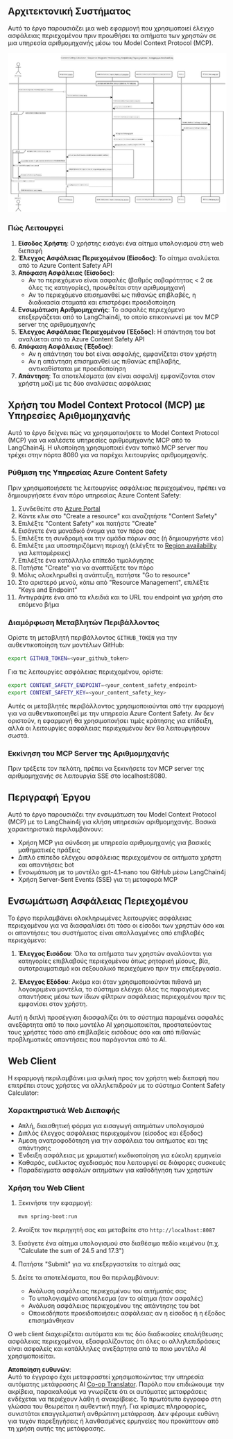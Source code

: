 <!--
CO_OP_TRANSLATOR_METADATA:
{
  "original_hash": "e5ea5e7582f70008ea9bec3b3820f20a",
  "translation_date": "2025-07-13T23:16:22+00:00",
  "source_file": "04-PracticalImplementation/samples/java/containerapp/README.md",
  "language_code": "el"
}
-->
## Αρχιτεκτονική Συστήματος

Αυτό το έργο παρουσιάζει μια web εφαρμογή που χρησιμοποιεί έλεγχο ασφάλειας περιεχομένου πριν προωθήσει τα αιτήματα των χρηστών σε μια υπηρεσία αριθμομηχανής μέσω του Model Context Protocol (MCP).

![System Architecture Diagram](../../../../../../translated_images/plant.b079fed84e945b7c2978993a16163bb53f0517cfe3548d2e442ff40d619ba4b4.el.png)

### Πώς Λειτουργεί

1. **Είσοδος Χρήστη**: Ο χρήστης εισάγει ένα αίτημα υπολογισμού στη web διεπαφή  
2. **Έλεγχος Ασφάλειας Περιεχομένου (Είσοδος)**: Το αίτημα αναλύεται από το Azure Content Safety API  
3. **Απόφαση Ασφάλειας (Είσοδος)**:  
   - Αν το περιεχόμενο είναι ασφαλές (βαθμός σοβαρότητας < 2 σε όλες τις κατηγορίες), προωθείται στην αριθμομηχανή  
   - Αν το περιεχόμενο επισημανθεί ως πιθανώς επιβλαβές, η διαδικασία σταματά και επιστρέφει προειδοποίηση  
4. **Ενσωμάτωση Αριθμομηχανής**: Το ασφαλές περιεχόμενο επεξεργάζεται από το LangChain4j, το οποίο επικοινωνεί με τον MCP server της αριθμομηχανής  
5. **Έλεγχος Ασφάλειας Περιεχομένου (Έξοδος)**: Η απάντηση του bot αναλύεται από το Azure Content Safety API  
6. **Απόφαση Ασφάλειας (Έξοδος)**:  
   - Αν η απάντηση του bot είναι ασφαλής, εμφανίζεται στον χρήστη  
   - Αν η απάντηση επισημανθεί ως πιθανώς επιβλαβής, αντικαθίσταται με προειδοποίηση  
7. **Απάντηση**: Τα αποτελέσματα (αν είναι ασφαλή) εμφανίζονται στον χρήστη μαζί με τις δύο αναλύσεις ασφάλειας

## Χρήση του Model Context Protocol (MCP) με Υπηρεσίες Αριθμομηχανής

Αυτό το έργο δείχνει πώς να χρησιμοποιήσετε το Model Context Protocol (MCP) για να καλέσετε υπηρεσίες αριθμομηχανής MCP από το LangChain4j. Η υλοποίηση χρησιμοποιεί έναν τοπικό MCP server που τρέχει στην πόρτα 8080 για να παρέχει λειτουργίες αριθμομηχανής.

### Ρύθμιση της Υπηρεσίας Azure Content Safety

Πριν χρησιμοποιήσετε τις λειτουργίες ασφάλειας περιεχομένου, πρέπει να δημιουργήσετε έναν πόρο υπηρεσίας Azure Content Safety:

1. Συνδεθείτε στο [Azure Portal](https://portal.azure.com)  
2. Κάντε κλικ στο "Create a resource" και αναζητήστε "Content Safety"  
3. Επιλέξτε "Content Safety" και πατήστε "Create"  
4. Εισάγετε ένα μοναδικό όνομα για τον πόρο σας  
5. Επιλέξτε τη συνδρομή και την ομάδα πόρων σας (ή δημιουργήστε νέα)  
6. Επιλέξτε μια υποστηριζόμενη περιοχή (ελέγξτε το [Region availability](https://azure.microsoft.com/en-us/global-infrastructure/services/?products=cognitive-services) για λεπτομέρειες)  
7. Επιλέξτε ένα κατάλληλο επίπεδο τιμολόγησης  
8. Πατήστε "Create" για να αναπτύξετε τον πόρο  
9. Μόλις ολοκληρωθεί η ανάπτυξη, πατήστε "Go to resource"  
10. Στο αριστερό μενού, κάτω από "Resource Management", επιλέξτε "Keys and Endpoint"  
11. Αντιγράψτε ένα από τα κλειδιά και το URL του endpoint για χρήση στο επόμενο βήμα

### Διαμόρφωση Μεταβλητών Περιβάλλοντος

Ορίστε τη μεταβλητή περιβάλλοντος `GITHUB_TOKEN` για την αυθεντικοποίηση των μοντέλων GitHub:  
```sh
export GITHUB_TOKEN=<your_github_token>
```

Για τις λειτουργίες ασφάλειας περιεχομένου, ορίστε:  
```sh
export CONTENT_SAFETY_ENDPOINT=<your_content_safety_endpoint>
export CONTENT_SAFETY_KEY=<your_content_safety_key>
```

Αυτές οι μεταβλητές περιβάλλοντος χρησιμοποιούνται από την εφαρμογή για να αυθεντικοποιηθεί με την υπηρεσία Azure Content Safety. Αν δεν οριστούν, η εφαρμογή θα χρησιμοποιήσει τιμές κράτησης για επίδειξη, αλλά οι λειτουργίες ασφάλειας περιεχομένου δεν θα λειτουργήσουν σωστά.

### Εκκίνηση του MCP Server της Αριθμομηχανής

Πριν τρέξετε τον πελάτη, πρέπει να ξεκινήσετε τον MCP server της αριθμομηχανής σε λειτουργία SSE στο localhost:8080.

## Περιγραφή Έργου

Αυτό το έργο παρουσιάζει την ενσωμάτωση του Model Context Protocol (MCP) με το LangChain4j για κλήση υπηρεσιών αριθμομηχανής. Βασικά χαρακτηριστικά περιλαμβάνουν:

- Χρήση MCP για σύνδεση με υπηρεσία αριθμομηχανής για βασικές μαθηματικές πράξεις  
- Διπλό επίπεδο ελέγχου ασφάλειας περιεχομένου σε αιτήματα χρήστη και απαντήσεις bot  
- Ενσωμάτωση με το μοντέλο gpt-4.1-nano του GitHub μέσω LangChain4j  
- Χρήση Server-Sent Events (SSE) για τη μεταφορά MCP

## Ενσωμάτωση Ασφάλειας Περιεχομένου

Το έργο περιλαμβάνει ολοκληρωμένες λειτουργίες ασφάλειας περιεχομένου για να διασφαλίσει ότι τόσο οι είσοδοι των χρηστών όσο και οι απαντήσεις του συστήματος είναι απαλλαγμένες από επιβλαβές περιεχόμενο:

1. **Έλεγχος Εισόδου**: Όλα τα αιτήματα των χρηστών αναλύονται για κατηγορίες επιβλαβούς περιεχομένου όπως ρητορική μίσους, βία, αυτοτραυματισμό και σεξουαλικό περιεχόμενο πριν την επεξεργασία.  

2. **Έλεγχος Εξόδου**: Ακόμα και όταν χρησιμοποιούνται πιθανά μη λογοκριμένα μοντέλα, το σύστημα ελέγχει όλες τις παραγόμενες απαντήσεις μέσω των ίδιων φίλτρων ασφάλειας περιεχομένου πριν τις εμφανίσει στον χρήστη.

Αυτή η διπλή προσέγγιση διασφαλίζει ότι το σύστημα παραμένει ασφαλές ανεξάρτητα από το ποιο μοντέλο AI χρησιμοποιείται, προστατεύοντας τους χρήστες τόσο από επιβλαβείς εισόδους όσο και από πιθανώς προβληματικές απαντήσεις που παράγονται από το AI.

## Web Client

Η εφαρμογή περιλαμβάνει μια φιλική προς τον χρήστη web διεπαφή που επιτρέπει στους χρήστες να αλληλεπιδρούν με το σύστημα Content Safety Calculator:

### Χαρακτηριστικά Web Διεπαφής

- Απλή, διαισθητική φόρμα για εισαγωγή αιτημάτων υπολογισμού  
- Διπλός έλεγχος ασφάλειας περιεχομένου (είσοδος και έξοδος)  
- Άμεση ανατροφοδότηση για την ασφάλεια του αιτήματος και της απάντησης  
- Ένδειξη ασφάλειας με χρωματική κωδικοποίηση για εύκολη ερμηνεία  
- Καθαρός, ευέλικτος σχεδιασμός που λειτουργεί σε διάφορες συσκευές  
- Παραδείγματα ασφαλών αιτημάτων για καθοδήγηση των χρηστών

### Χρήση του Web Client

1. Ξεκινήστε την εφαρμογή:  
   ```sh
   mvn spring-boot:run
   ```

2. Ανοίξτε τον περιηγητή σας και μεταβείτε στο `http://localhost:8087`

3. Εισάγετε ένα αίτημα υπολογισμού στο διαθέσιμο πεδίο κειμένου (π.χ. "Calculate the sum of 24.5 and 17.3")

4. Πατήστε "Submit" για να επεξεργαστείτε το αίτημά σας

5. Δείτε τα αποτελέσματα, που θα περιλαμβάνουν:  
   - Ανάλυση ασφάλειας περιεχομένου του αιτήματός σας  
   - Το υπολογισμένο αποτέλεσμα (αν το αίτημα ήταν ασφαλές)  
   - Ανάλυση ασφάλειας περιεχομένου της απάντησης του bot  
   - Οποιεσδήποτε προειδοποιήσεις ασφάλειας αν η είσοδος ή η έξοδος επισημάνθηκαν

Ο web client διαχειρίζεται αυτόματα και τις δύο διαδικασίες επαλήθευσης ασφάλειας περιεχομένου, εξασφαλίζοντας ότι όλες οι αλληλεπιδράσεις είναι ασφαλείς και κατάλληλες ανεξάρτητα από το ποιο μοντέλο AI χρησιμοποιείται.

**Αποποίηση ευθυνών**:  
Αυτό το έγγραφο έχει μεταφραστεί χρησιμοποιώντας την υπηρεσία αυτόματης μετάφρασης AI [Co-op Translator](https://github.com/Azure/co-op-translator). Παρόλο που επιδιώκουμε την ακρίβεια, παρακαλούμε να γνωρίζετε ότι οι αυτόματες μεταφράσεις ενδέχεται να περιέχουν λάθη ή ανακρίβειες. Το πρωτότυπο έγγραφο στη γλώσσα του θεωρείται η αυθεντική πηγή. Για κρίσιμες πληροφορίες, συνιστάται επαγγελματική ανθρώπινη μετάφραση. Δεν φέρουμε ευθύνη για τυχόν παρεξηγήσεις ή λανθασμένες ερμηνείες που προκύπτουν από τη χρήση αυτής της μετάφρασης.